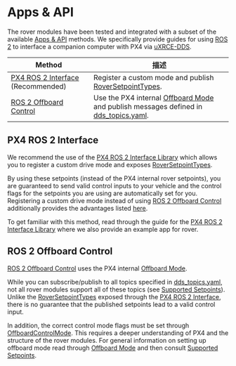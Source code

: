 # Apps & API

The rover modules have been tested and integrated with a subset of the available [Apps & API](../middleware/index.md) methods.
We specifically provide guides for using [ROS 2](../ros2/index.md) to interface a companion computer with PX4 via [uXRCE-DDS](../middleware/uxrce_dds.md).

| Method                                                                       | 描述                                                                                                                                                                                                     |
| ---------------------------------------------------------------------------- | ------------------------------------------------------------------------------------------------------------------------------------------------------------------------------------------------------ |
| [PX4 ROS 2 Interface](#px4-ros-2-interface) (Recommended) | Register a custom mode and publish [RoverSetpointTypes](../ros2/px4_ros2_control_interface.md#rover-setpoints).                                                                        |
| [ROS 2 Offboard Control](#ros-2-offboard-control)                            | Use the PX4 internal [Offboard Mode](../flight_modes/offboard.md) and publish messages defined in [dds_topics.yaml](../middleware/dds_topics.md). |

## PX4 ROS 2 Interface

We recommend the use of the [PX4 ROS 2 Interface Library](../ros2/px4_ros2_interface_lib.md) which allows you to register a custom drive mode and exposes [RoverSetpointTypes](../ros2/px4_ros2_control_interface.md#rover-setpoints).

By using these setpoints (instead of the PX4 internal rover setpoints), you are guaranteed to send valid control inputs to your vehicle and the control flags for the setpoints you are using are automatically set for you.
Registering a custom drive mode instead of using [ROS 2 Offboard Control](#ros-2-offboard-control) additionally provides the advantages listed [here](../concept/flight_modes.md#internal-vs-external-modes).

To get familiar with this method, read through the guide for the [PX4 ROS 2 Interface Library](../ros2/px4_ros2_interface_lib.md) where we also provide an example app for rover.

## ROS 2 Offboard Control

[ROS 2 Offboard Control](../ros2/offboard_control.md) uses the PX4 internal [Offboard Mode](../flight_modes/offboard.md).

While you can subscribe/publish to all topics specified in [dds_topics.yaml](../middleware/dds_topics.md), not all rover modules support all of these topics (see [Supported Setpoints](../flight_modes/offboard.md#rover)).
Unlike the [RoverSetpointTypes](../ros2/px4_ros2_control_interface.md#rover-setpoints) exposed through the [PX4 ROS 2 Interface](#px4-ros-2-interface), there is no guarantee that the published setpoints lead to a valid control input.

In addition, the correct control mode flags must be set through [OffboardControlMode](../msg_docs/OffboardControlMode.md).
This requires a deeper understanding of PX4 and the structure of the rover modules.
For general information on setting up offboard mode read through [Offboard Mode](../flight_modes/offboard.md) and then consult [Supported Setpoints](../flight_modes/offboard.md#rover).
